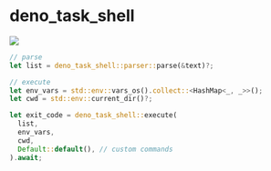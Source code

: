 # deno_task_shell

[![](https://img.shields.io/crates/v/deno_task_shell.svg)](https://crates.io/crates/deno_task_shell)

```rs
// parse
let list = deno_task_shell::parser::parse(&text)?;

// execute
let env_vars = std::env::vars_os().collect::<HashMap<_, _>>();
let cwd = std::env::current_dir()?;

let exit_code = deno_task_shell::execute(
  list,
  env_vars,
  cwd,
  Default::default(), // custom commands
).await;
```
